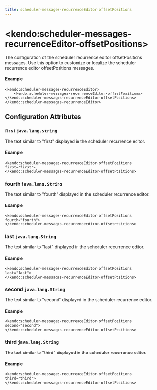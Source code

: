 ```yaml
---
title: scheduler-messages-recurrenceEditor-offsetPositions
---
```


# \<kendo:scheduler-messages-recurrenceEditor-offsetPositions\>

The configuration of the scheduler recurrence editor offsetPositions messages. Use this option to customize or localize the scheduler recurrence editor offsetPositions messages.

#### Example
    <kendo:scheduler-messages-recurrenceEditor>
        <kendo:scheduler-messages-recurrenceEditor-offsetPositions></kendo:scheduler-messages-recurrenceEditor-offsetPositions>
    </kendo:scheduler-messages-recurrenceEditor>

## Configuration Attributes

### first `java.lang.String`

The text similar to "first" displayed in the scheduler recurrence editor.

#### Example
    <kendo:scheduler-messages-recurrenceEditor-offsetPositions first="first">
    </kendo:scheduler-messages-recurrenceEditor-offsetPositions>

### fourth `java.lang.String`

The text similar to "fourth" displayed in the scheduler recurrence editor.

#### Example
    <kendo:scheduler-messages-recurrenceEditor-offsetPositions fourth="fourth">
    </kendo:scheduler-messages-recurrenceEditor-offsetPositions>

### last `java.lang.String`

The text similar to "last" displayed in the scheduler recurrence editor.

#### Example
    <kendo:scheduler-messages-recurrenceEditor-offsetPositions last="last">
    </kendo:scheduler-messages-recurrenceEditor-offsetPositions>

### second `java.lang.String`

The text similar to "second" displayed in the scheduler recurrence editor.

#### Example
    <kendo:scheduler-messages-recurrenceEditor-offsetPositions second="second">
    </kendo:scheduler-messages-recurrenceEditor-offsetPositions>

### third `java.lang.String`

The text similar to "third" displayed in the scheduler recurrence editor.

#### Example
    <kendo:scheduler-messages-recurrenceEditor-offsetPositions third="third">
    </kendo:scheduler-messages-recurrenceEditor-offsetPositions>

